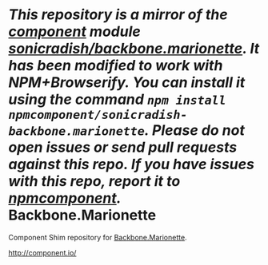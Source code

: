 *This repository is a mirror of the [component](http://component.io) module [sonicradish/backbone.marionette](http://github.com/sonicradish/backbone.marionette). It has been modified to work with NPM+Browserify. You can install it using the command `npm install npmcomponent/sonicradish-backbone.marionette`. Please do not open issues or send pull requests against this repo. If you have issues with this repo, report it to [npmcomponent](https://github.com/airportyh/npmcomponent).*
Backbone.Marionette
========

Component Shim repository for [Backbone.Marionette](http://marionettejs.com/).

http://component.io/
